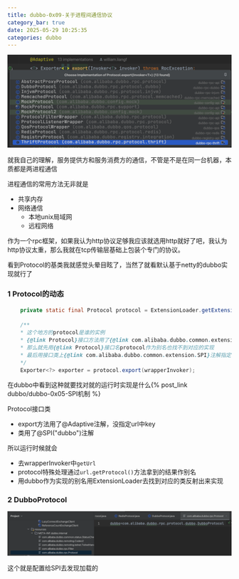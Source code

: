 ```yaml
---
title: dubbo-0x09-关于进程间通信协议
category_bar: true
date: 2025-05-29 10:25:35
categories: dubbo
---
```


![](./dubbo-0x09-关于进程间通信协议/1748485666.png)

就我自己的理解，服务提供方和服务消费方的通信，不管是不是在同一台机器，本质都是两进程通信

进程通信的常用方法无非就是
- 共享内存
- 网络通信
  - 本地unix局域网
  - 远程网络

作为一个rpc框架，如果我认为http协议足够我应该就选用http就好了吧，我认为http协议太重，那么我就在tcp传输层基础上包装个专门的协议。

看到Protocol的基类我就感觉头晕目眩了，当然了就看默认基于netty的dubbo实现就行了

### 1 Protocol的动态

```java
    private static final Protocol protocol = ExtensionLoader.getExtensionLoader(Protocol.class).getAdaptiveExtension();

    /**
    * 这个地方的protocol是谁的实例
    * {@link Protocol}接口方法用了{@link com.alibaba.dubbo.common.extension.Adaptive}却没有指定别名
    * 那么就先用{@link Protocol}接口名protocol作为别名也找不到对应的实现
    * 最后用接口类上{@link com.alibaba.dubbo.common.extension.SPI}注解指定的dubbo作为别名找到{@link DubboProtocol}这个实现
    */
    Exporter<?> exporter = protocol.export(wrapperInvoker);
```

在dubbo中看到这种就要找对就的运行时实现是什么{% post_link dubbo/dubbo-0x05-SPI机制 %}

Protocol接口类
- export方法用了@Adaptive注解，没指定url中key
- 类用了@SPI("dubbo")注解

所以运行时候就会
- 去wrapperInvoker中`getUrl`
- protocol特殊处理通过`url.getProtocol()`方法拿到的结果作别名
- 用dubbo作为实现的别名用ExtensionLoader去找到对应的类反射出来实现

### 2 DubboProtocol

![](./dubbo-0x09-关于进程间通信协议/1748487041.png)

这个就是配置给SPI去发现加载的

